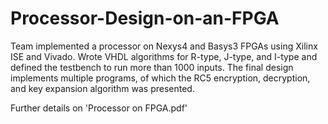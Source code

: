 # Processor-Design-on-an-FPGA
Team implemented a processor on Nexys4 and Basys3 FPGAs using Xilinx ISE and Vivado. Wrote VHDL algorithms for R-type, J-type, and I-type and defined the testbench to run more than 1000 inputs. The final design implements multiple programs, of which the RC5 encryption, decryption, and key expansion algorithm was presented.

Further details on 'Processor on FPGA.pdf'

